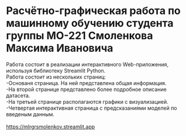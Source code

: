 # Расчётно-графическая работа по машинному обучению студента группы МО-221 Смоленкова Максима Ивановича
Работа состоит в реализации интерактивного Web-приложения, используя библиотеку Streamlit Python.<br> Работа состоит из нескольких страниц:<br>
-Основаня страница. На ней представлена общая информация. <br>
-На второй странице представлено более подробное описание датасета.<br>
-На третьей странице располагаются графики с визуализацией.<br>
-Четвертая интерактивная страница с предсказаниями моделей по введеным данным.<br>
<br>
https://mlrgrsmolenkov.streamlit.app
